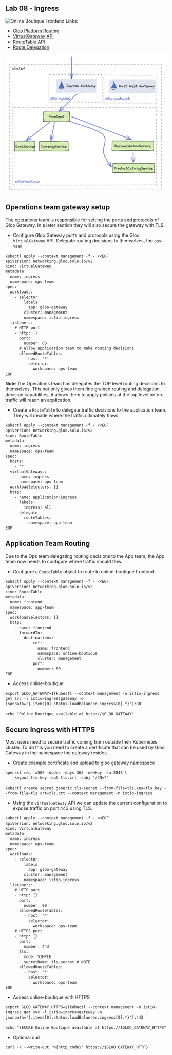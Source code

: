 ## Lab 08 - Ingress <a name="lab-08---ingress-"></a>


![Online Boutique Frontend](images/online-boutique-frontend-1.png)
Links:
- [Gloo Platform Routing](https://docs.solo.io/gloo-mesh-enterprise/latest/routing/)
- [VirtualGateway API](https://docs.solo.io/gloo-mesh-enterprise/latest/reference/api/virtual_gateway/)
- [RouteTable API](https://docs.solo.io/gloo-mesh-enterprise/latest/reference/api/route_table/)
- [Route Delegation](https://docs.solo.io/gloo-mesh-enterprise/latest/routing/rt-delegation/)

![Ingress Traffic](images/ingress.png)

## Operations team gateway setup

The operations team is responsible for setting the ports and protocols of Gloo Gateway. In a later section they will also secure the gateway with TLS.

* Configure Gloo Gateway ports and protocols using the Gloo `VirtualGateway` API. Delegate routing decisions to themselves, the `ops-team`
```shell
kubectl apply --context management -f - <<EOF
apiVersion: networking.gloo.solo.io/v2
kind: VirtualGateway
metadata:
  name: ingress
  namespace: ops-team
spec:
  workloads:
    - selector:
        labels:
          app: gloo-gateway
        cluster: management
        namespace: istio-ingress
  listeners: 
    # HTTP port
    - http: {}
      port:
        number: 80
      # allow application team to make routing decisions
      allowedRouteTables:
        - host: '*'
          selector:
            workspace: ops-team
EOF
```

**Note** The Operations team has delegates the TOP level routing decisions to themselves. This not only gives them fine grained routing and delegation decision capabilities, it allows them to apply policies at the top level before traffic will reach an application.

* Create a `RouteTable` to delegate traffic decisions to the application team. They will decide where the traffic ultimately flows. 
```shell
kubectl apply --context management -f - <<EOF
apiVersion: networking.gloo.solo.io/v2
kind: RouteTable
metadata:
  name: ingress
  namespace: ops-team
spec:
  hosts:
    - '*'
  virtualGateways:
    - name: ingress
      namespace: ops-team
  workloadSelectors: []
  http:
    - name: application-ingress
      labels:
        ingress: all
      delegate:
        routeTables:
        - namespace: app-team
EOF
```

## Application Team Routing

Due to the Ops team delegating routing decisions to the App team, the App team now needs to configure where traffic should flow.

* Configure a `RouteTable` object to route to online-boutique frontend
```shell
kubectl apply --context management -f - <<EOF
apiVersion: networking.gloo.solo.io/v2
kind: RouteTable
metadata:
  name: frontend
  namespace: app-team
spec:
  workloadSelectors: []
  http:
    - name: frontend
      forwardTo:
        destinations:
          - ref:
              name: frontend
              namespace: online-boutique
              cluster: management
            port:
              number: 80
EOF
```
* Access online-boutique
```shell
export GLOO_GATEWAY=$(kubectl --context management -n istio-ingress get svc -l istio=ingressgateway -o jsonpath='{.items[0].status.loadBalancer.ingress[0].*}'):80

echo "Online Boutique available at http://$GLOO_GATEWAY"
```

## Secure Ingress with HTTPS

Most users need to secure traffic coming from outside their Kubernetes cluster. To do this you need to create a certificate that can be used by Gloo Gateway in the namespace the gateway resides. 

* Create example certificate and upload to gloo gateway namespace
```shell
openssl req -x509 -nodes -days 365 -newkey rsa:2048 \
   -keyout tls.key -out tls.crt -subj "/CN=*"

kubectl create secret generic tls-secret --from-file=tls.key=tls.key --from-file=tls.crt=tls.crt --context management -n istio-ingress
```

* Using the `VirtualGateway` API we can update the current configuration to expose traffic on port 443 using TLS.
```shell
kubectl apply --context management -f - <<EOF
apiVersion: networking.gloo.solo.io/v2
kind: VirtualGateway
metadata:
  name: ingress
  namespace: ops-team
spec:
  workloads:
    - selector:
        labels:
          app: gloo-gateway
        cluster: management
        namespace: istio-ingress
  listeners: 
    # HTTP port
    - http: {}
      port:
        number: 80
      allowedRouteTables:
        - host: '*'
          selector:
            workspace: ops-team
    # HTTPS port
    - http: {}
      port:
        number: 443
      tls:
        mode: SIMPLE
        secretName: tls-secret # NOTE
      allowedRouteTables:
        - host: '*'
          selector:
            workspace: ops-team
EOF
```

* Access online-boutique with HTTPS
```shell
export GLOO_GATEWAY_HTTPS=$(kubectl --context management -n istio-ingress get svc -l istio=ingressgateway -o jsonpath='{.items[0].status.loadBalancer.ingress[0].*}'):443

echo "SECURE Online Boutique available at https://$GLOO_GATEWAY_HTTPS"
```

* Optional curl
```shell
curl -k --write-out '%{http_code}' https://$GLOO_GATEWAY_HTTPS
```
